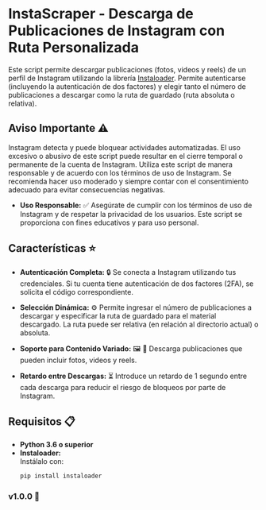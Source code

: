 # InstaScraper - Descarga de Publicaciones de Instagram con Ruta Personalizada

Este script permite descargar publicaciones (fotos, videos y reels) de un perfil de Instagram utilizando la librería [Instaloader](https://github.com/instaloader/instaloader). Permite autenticarse (incluyendo la autenticación de dos factores) y elegir tanto el número de publicaciones a descargar como la ruta de guardado (ruta absoluta o relativa).

## Aviso Importante :warning:
  Instagram detecta y puede bloquear actividades automatizadas. El uso excesivo o abusivo de este script puede resultar en el cierre temporal o permanente de la cuenta de Instagram. Utiliza este script de manera responsable y de acuerdo con los términos de uso de Instagram. Se recomienda hacer uso moderado y siempre contar con el consentimiento adecuado para evitar consecuencias negativas.
- **Uso Responsable:** :white_check_mark:
  Asegúrate de cumplir con los términos de uso de Instagram y de respetar la privacidad de los usuarios. Este script se proporciona con fines educativos y para uso personal.

## Características :star: 

- **Autenticación Completa:**  :lock:
  Se conecta a Instagram utilizando tus credenciales. Si tu cuenta tiene autenticación de dos factores (2FA), se solicita el código correspondiente.

- **Selección Dinámica:**  :gear:
  Permite ingresar el número de publicaciones a descargar y especificar la ruta de guardado para el material descargado. La ruta puede ser relativa (en relación al directorio actual) o absoluta.

- **Soporte para Contenido Variado:**  :framed_picture: :movie_camera:
  Descarga publicaciones que pueden incluir fotos, videos y reels.

- **Retardo entre Descargas:**  :hourglass_flowing_sand:
  Introduce un retardo de 1 segundo entre cada descarga para reducir el riesgo de bloqueos por parte de Instagram.

## Requisitos :clipboard:

- **Python 3.6 o superior**
- **Instaloader:**  
  Instálalo con:
  ```bash
  pip install instaloader

### v1.0.0 :tada:
